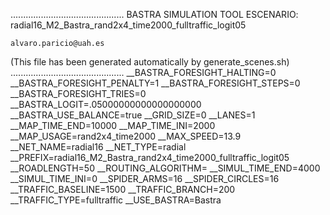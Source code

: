 .............................................
    BASTRA SIMULATION TOOL
    ESCENARIO: radial16_M2_Bastra_rand2x4_time2000_fulltraffic_logit05

    alvaro.paricio@uah.es
(This file has been generated automatically by generate_scenes.sh)
.............................................
__BASTRA_FORESIGHT_HALTING=0
__BASTRA_FORESIGHT_PENALTY=1
__BASTRA_FORESIGHT_STEPS=0
__BASTRA_FORESIGHT_TRIES=0
__BASTRA_LOGIT=.05000000000000000000
__BASTRA_USE_BALANCE=true
__GRID_SIZE=0
__LANES=1
__MAP_TIME_END=10000
__MAP_TIME_INI=2000
__MAP_USAGE=rand2x4_time2000
__MAX_SPEED=13.9
__NET_NAME=radial16
__NET_TYPE=radial
__PREFIX=radial16_M2_Bastra_rand2x4_time2000_fulltraffic_logit05
__ROADLENGTH=50
__ROUTING_ALGORITHM=
__SIMUL_TIME_END=4000
__SIMUL_TIME_INI=0
__SPIDER_ARMS=16
__SPIDER_CIRCLES=16
__TRAFFIC_BASELINE=1500
__TRAFFIC_BRANCH=200
__TRAFFIC_TYPE=fulltraffic
__USE_BASTRA=Bastra
